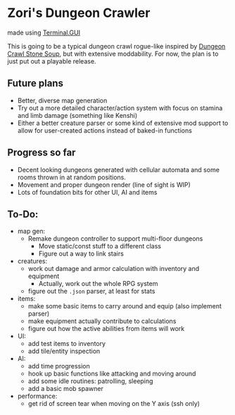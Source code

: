 # Zori's Dungeon Crawler
made using [Terminal.GUI](https://github.com/gui-cs/Terminal.Gui)

This is going to be a typical dungeon crawl rogue-like inspired by [Dungeon Crawl Stone Soup](https://crawl.develz.org/), but with extensive moddability.
For now, the plan is to just put out a playable release.

## Future plans
- Better, diverse map generation
- Try out a more detailed character/action system with focus on stamina and limb damage (something like Kenshi)
- Either a better creature parser or some kind of extensive mod support to allow for user-created actions instead of baked-in functions

## Progress so far
- Decent looking dungeons generated with cellular automata and some rooms thrown in at random positions.
- Movement and proper dungeon render (line of sight is WIP)
- Lots of foundation bits for other UI, AI and items

## To-Do:
- map gen:
  - Remake dungeon controller to support multi-floor dungeons
    - Move static/const stuff to a different class
    - Figure out a way to link stairs
- creatures:
  - work out damage and armor calculation with inventory and equipment 
    - Actually, work out the whole RPG system
  - figure out the `.json` parser, at least for stats
- items:
  - make some basic items to carry around and equip (also implement parser)
  - make equipment actually contribute to calculations
  - figure out how the active abilities from items will work
- UI:
  - add test items to inventory
  - add tile/entity inspection
- AI: 
  - add time progression
  - hook up basic functions like attacking and moving around
  - add some idle routines: patrolling, sleeping
  - add a basic mob spawner 
- performance:
  - get rid of screen tear when moving on the Y axis (ssh only)
